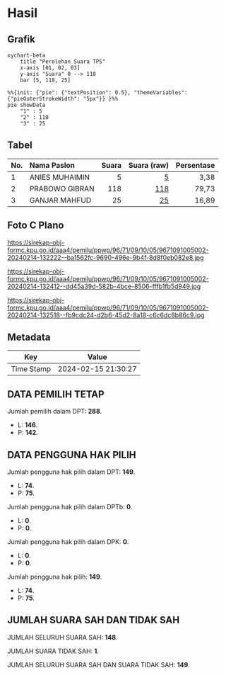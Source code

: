# Hasil

## Grafik

```mermaid
xychart-beta
    title "Perolehan Suara TPS"
    x-axis [01, 02, 03]
    y-axis "Suara" 0 --> 118
    bar [5, 118, 25]
```

```mermaid
%%{init: {"pie": {"textPosition": 0.5}, "themeVariables": {"pieOuterStrokeWidth": "5px"}} }%%
pie showData
    "1" : 5
    "2" : 118
    "3" : 25
```

## Tabel

| No. | Nama Paslon    | Suara | Suara (raw) | Persentase |
|:--- |:-------------- | -----:| -----------:| ----------:|
| 1   | ANIES MUHAIMIN | 5     | [5][p-1]    | 3,38       |
| 2   | PRABOWO GIBRAN | 118   | [118][p-2]  | 79,73      |
| 3   | GANJAR MAHFUD  | 25    | [25][p-3]   | 16,89      |


[p-1]: https://github.com/gigit-pemilu/pemilu-2024-96-papua-barat-daya/blob/main/pilpres/hitung-suara/sub/96-papua-barat-daya/sub/71-kota-sorong/sub/09-malaimsimsa/sub/1005-malamso/sub/002-tps/sub/paslon-1.txt
[p-2]: https://github.com/gigit-pemilu/pemilu-2024-96-papua-barat-daya/blob/main/pilpres/hitung-suara/sub/96-papua-barat-daya/sub/71-kota-sorong/sub/09-malaimsimsa/sub/1005-malamso/sub/002-tps/sub/paslon-2.txt
[p-3]: https://github.com/gigit-pemilu/pemilu-2024-96-papua-barat-daya/blob/main/pilpres/hitung-suara/sub/96-papua-barat-daya/sub/71-kota-sorong/sub/09-malaimsimsa/sub/1005-malamso/sub/002-tps/sub/paslon-3.txt

## Foto C Plano

https://sirekap-obj-formc.kpu.go.id/aaa4/pemilu/ppwp/96/71/09/10/05/9671091005002-20240214-132222--ba1562fc-9690-496e-9b4f-8d8f0eb082e8.jpg

https://sirekap-obj-formc.kpu.go.id/aaa4/pemilu/ppwp/96/71/09/10/05/9671091005002-20240214-132412--dd45a39d-582b-4bce-8506-fffb1fb5d949.jpg

https://sirekap-obj-formc.kpu.go.id/aaa4/pemilu/ppwp/96/71/09/10/05/9671091005002-20240214-132518--fb9cdc24-d2b6-45d2-8a18-c6c6dc6b86c9.jpg


## Metadata

| Key        | Value               |
| ---------- | ------------------- |
| Time Stamp | 2024-02-15 21:30:27 |


## DATA PEMILIH TETAP

Jumlah pemilih dalam DPT: **288**.
 * L: **146**.
 * P: **142**.

## DATA PENGGUNA HAK PILIH

Jumlah pengguna hak pilih dalam DPT: **149**.
 * L: **74**.
 * P: **75**.

Jumlah pengguna hak pilih dalam DPTb: **0**.
 * L: **0**.
 * P: **0**.

Jumlah pengguna hak pilih dalam DPK: **0**.
 * L: **0**.
 * P: **0**.

Jumlah pengguna hak pilih: **149**.
 * L: **74**.
 * P: **75**.

## JUMLAH SUARA SAH DAN TIDAK SAH

JUMLAH SELURUH SUARA SAH: **148**.

JUMLAH SUARA TIDAK SAH: **1**.

JUMLAH SELURUH SUARA SAH DAN SUARA TIDAK SAH: **149**.


